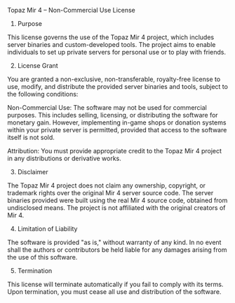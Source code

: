 Topaz Mir 4 – Non-Commercial Use License

1. Purpose

This license governs the use of the Topaz Mir 4 project, which includes server binaries and custom-developed tools. The project aims to enable individuals to set up private servers for personal use or to play with friends.

2. License Grant

You are granted a non-exclusive, non-transferable, royalty-free license to use, modify, and distribute the provided server binaries and tools, subject to the following conditions:

Non-Commercial Use: The software may not be used for commercial purposes. This includes selling, licensing, or distributing the software for monetary gain. However, implementing in-game shops or donation systems within your private server is permitted, provided that access to the software itself is not sold.

Attribution: You must provide appropriate credit to the Topaz Mir 4 project in any distributions or derivative works.

3. Disclaimer

The Topaz Mir 4 project does not claim any ownership, copyright, or trademark rights over the original Mir 4 server source code. The server binaries provided were built using the real Mir 4 source code, obtained from undisclosed means. The project is not affiliated with the original creators of Mir 4.

4. Limitation of Liability

The software is provided "as is," without warranty of any kind. In no event shall the authors or contributors be held liable for any damages arising from the use of this software.

5. Termination

This license will terminate automatically if you fail to comply with its terms. Upon termination, you must cease all use and distribution of the software.